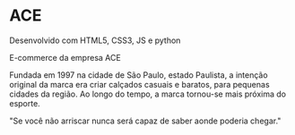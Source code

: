 # ACE

Desenvolvido com HTML5, CSS3, JS e python

E-commerce da empresa ACE

Fundada em 1997 na cidade de São Paulo, estado Paulista, a intenção original da marca era criar calçados
casuais e baratos, para pequenas cidades da região. Ao longo do tempo, a marca tornou-se mais próxima do esporte.

"Se você não arriscar nunca será capaz de saber aonde poderia chegar."
